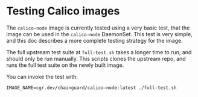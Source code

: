 # Testing Calico images

The `calico-node` image is currently tested using a very basic test, that the image can be used in the `calico-node` DaemonSet.
This test is very simple, and this doc describes a more complete testing strategy for the image.

The full upstream test suite at `full-test.sh` takes a longer time to run, and should only be run manually.
This scripts clones the upstream repo, and runs the full test suite on the newly built image.

You can invoke the test with:

```shell
IMAGE_NAME=cgr.dev/chainguard/calico-node:latest ./full-test.sh
```
